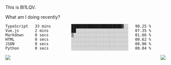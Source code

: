 This is BI1LQV.

What am I doing recently?

<!--START_SECTION:waka-->

```text
TypeScript   33 mins         ██████████████████████▓░░   90.25 %
Vue.js       2 mins          ██░░░░░░░░░░░░░░░░░░░░░░░   07.35 %
Markdown     0 secs          ▒░░░░░░░░░░░░░░░░░░░░░░░░   01.66 %
HTML         0 secs          ░░░░░░░░░░░░░░░░░░░░░░░░░   00.62 %
JSON         0 secs          ░░░░░░░░░░░░░░░░░░░░░░░░░   00.06 %
Python       0 secs          ░░░░░░░░░░░░░░░░░░░░░░░░░   00.04 %
```

<!--END_SECTION:waka-->
<img align="right" src="https://github-readme-stats.vercel.app/api?username=bi1lqv&show_icons=true&count_private=true">

<img src="https://metrics.lecoq.io/bi1lqv?template=classic&base.activity=0&base.community=0&base.repositories=0&base.metadata=0&isocalendar=1&base=header%2C%20activity%2C%20community%2C%20repositories%2C%20metadata&base.indepth=false&base.hireable=false&isocalendar=false&isocalendar.duration=full-year&config.timezone=Asia%2FShanghai">
